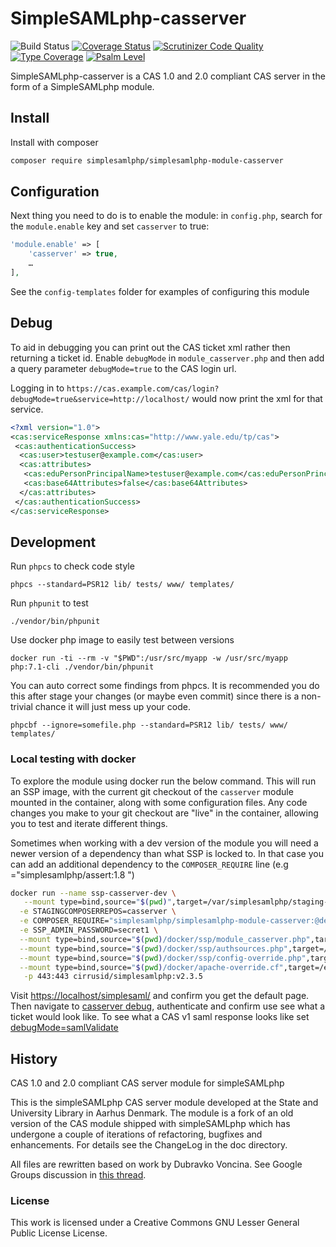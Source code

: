 # SimpleSAMLphp-casserver

![Build Status](https://github.com/simplesamlphp/simplesamlphp-module-casserver/actions/workflows/php.yml/badge.svg)
[![Coverage Status](https://codecov.io/gh/simplesamlphp/simplesamlphp-module-casserver/branch/master/graph/badge.svg)](https://codecov.io/gh/simplesamlphp/simplesamlphp-module-casserver)
[![Scrutinizer Code Quality](https://scrutinizer-ci.com/g/simplesamlphp/simplesamlphp-module-casserver/badges/quality-score.png?b=master)](https://scrutinizer-ci.com/g/simplesamlphp/simplesamlphp-module-casserver/?branch=master)
[![Type Coverage](https://shepherd.dev/github/simplesamlphp/simplesamlphp-module-casserver/coverage.svg)](https://shepherd.dev/github/simplesamlphp/simplesamlphp-module-casserver)
[![Psalm Level](https://shepherd.dev/github/simplesamlphp/simplesamlphp-module-casserver/level.svg)](https://shepherd.dev/github/simplesamlphp/simplesamlphp-module-casserver)

SimpleSAMLphp-casserver is a CAS 1.0 and 2.0 compliant CAS server in the form
of a SimpleSAMLphp module.

## Install

Install with composer

```bash
composer require simplesamlphp/simplesamlphp-module-casserver
```

## Configuration

Next thing you need to do is to enable the module: in `config.php`,
search for the `module.enable` key and set `casserver` to true:

```php
'module.enable' => [
    'casserver' => true,
    …
],
```

See the `config-templates` folder for examples of configuring this module

## Debug

To aid in debugging you can print out the CAS ticket xml rather then returning
a ticket id. Enable `debugMode` in `module_casserver.php` and then add a query
parameter `debugMode=true` to the CAS login url.

Logging in to
`https://cas.example.com/cas/login?debugMode=true&service=http://localhost/`
would now print the xml for that service.

```xml
<?xml version="1.0">
<cas:serviceResponse xmlns:cas="http://www.yale.edu/tp/cas">
 <cas:authenticationSuccess>
  <cas:user>testuser@example.com</cas:user>
  <cas:attributes>
   <cas:eduPersonPrincipalName>testuser@example.com</cas:eduPersonPrincipalName>
   <cas:base64Attributes>false</cas:base64Attributes>
  </cas:attributes>
 </cas:authenticationSuccess>
</cas:serviceResponse>
```

## Development

Run `phpcs` to check code style

```shell
phpcs --standard=PSR12 lib/ tests/ www/ templates/
```

Run `phpunit` to test

```shell
./vendor/bin/phpunit
```

Use docker php image to easily test between versions

```shell
docker run -ti --rm -v "$PWD":/usr/src/myapp -w /usr/src/myapp php:7.1-cli ./vendor/bin/phpunit
```

You can auto correct some findings from phpcs. It is recommended you do this
after stage your changes (or maybe even commit) since there is a non-trivial
chance it will just mess up your code.

```shell
phpcbf --ignore=somefile.php --standard=PSR12 lib/ tests/ www/ templates/
```

### Local testing with docker

To explore the module using docker run the below command. This will run an SSP image, with the current git checkout
of the `casserver` module mounted in the container, along with some configuration files. Any code changes you make to your git checkout are
"live" in the container, allowing you to test and iterate different things.

Sometimes when working with a dev version of the module you will need a newer version of a dependency than what SSP is
locked to. In that case you can add an additional dependency to the `COMPOSER_REQUIRE` line (e.g ="simplesamlphp/assert:1.8 ")

```bash
docker run --name ssp-casserver-dev \
   --mount type=bind,source="$(pwd)",target=/var/simplesamlphp/staging-modules/casserver,readonly \
  -e STAGINGCOMPOSERREPOS=casserver \
  -e COMPOSER_REQUIRE="simplesamlphp/simplesamlphp-module-casserver:@dev simplesamlphp/simplesamlphp-module-preprodwarning" \
  -e SSP_ADMIN_PASSWORD=secret1 \
  --mount type=bind,source="$(pwd)/docker/ssp/module_casserver.php",target=/var/simplesamlphp/config/module_casserver.php,readonly \
  --mount type=bind,source="$(pwd)/docker/ssp/authsources.php",target=/var/simplesamlphp/config/authsources.php,readonly \
  --mount type=bind,source="$(pwd)/docker/ssp/config-override.php",target=/var/simplesamlphp/config/config-override.php,readonly \
  --mount type=bind,source="$(pwd)/docker/apache-override.cf",target=/etc/apache2/sites-enabled/ssp-override.cf,readonly \
   -p 443:443 cirrusid/simplesamlphp:v2.3.5
```

Visit [https://localhost/simplesaml/](https://localhost/simplesaml/) and confirm you get the default page.
Then navigate to [casserver debug](https://localhost/cas/login?service=http://host1.domain:1234/path1&debugMode=true), authenticate and confirm
use see what a ticket would look like. To see what a CAS v1 saml response looks like set [debugMode=samlValidate](https://localhost/cas/login?service=http://host1.domain:1234/path1&debugMode=samlValidate)

## History

CAS 1.0 and 2.0 compliant CAS server module for simpleSAMLphp

This is the simpleSAMLphp CAS server module developed at the State and
University Library in Aarhus Denmark. The module is a fork of an old version
of the CAS module shipped with simpleSAMLphp which has undergone a couple of
iterations of refactoring, bugfixes and enhancements.
For details see the ChangeLog in the doc directory.

All files are rewritten based on work by Dubravko Voncina.
See Google Groups discussion in [this thread][1].

[1]: http://groups.google.com/group/simplesamlphp/browse_thread/thread/4c655d169532650a

### License

This work is licensed under a Creative Commons GNU Lesser General Public
License License.
